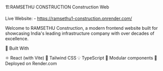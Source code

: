 🏗️RAMSETHU CONSTRUCTION Construction Web

Live Website: - https://ramsethu1-construction.onrender.com/

Welcome to RAMSETHU Construction, a modern frontend website built for showcasing India's leading infrastructure company with over decades of excellence.

🔨 Built With

⚛️ React (with Vite)
🎨 Tailwind CSS
💡 TypeScript
🧩 Modular components
🚀 Deployed on Render.com
